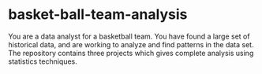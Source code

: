 # basket-ball-team-analysis
You are a data analyst for a basketball team. You have found a large set of historical data, and are working to analyze and find patterns in the data set. The repository contains three projects which gives complete analysis using statistics techniques. 
